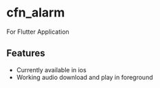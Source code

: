 # cfn_alarm
For Flutter Application

## Features

- Currently available in ios
- Working audio download and play in foreground